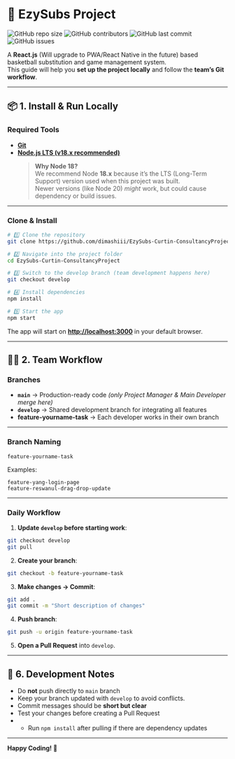 # 🏀 EzySubs Project

![GitHub repo size](https://img.shields.io/github/repo-size/dimashiii/EzySubs-Curtin-ConsultancyProject)
![GitHub contributors](https://img.shields.io/github/contributors/dimashiii/EzySubs-Curtin-ConsultancyProject)
![GitHub last commit](https://img.shields.io/github/last-commit/dimashiii/EzySubs-Curtin-ConsultancyProject)
![GitHub issues](https://img.shields.io/github/issues/dimashiii/EzySubs-Curtin-ConsultancyProject)

A **React.js** (Will upgrade to PWA/React Native in the future) based basketball substitution and game management system.  
This guide will help you **set up the project locally** and follow the **team’s Git workflow**.

---

## 📦 1. Install & Run Locally

### **Required Tools**
- **[Git](https://git-scm.com/downloads)**
- **[Node.js LTS (v18.x recommended)](https://nodejs.org/en/download)**
  > **Why Node 18?**  
  > We recommend Node **18.x** because it’s the LTS (Long-Term Support) version used when this project was built.  
  > Newer versions (like Node 20) *might* work, but could cause dependency or build issues.

---

### **Clone & Install**
```bash
# 1️⃣ Clone the repository
git clone https://github.com/dimashiii/EzySubs-Curtin-ConsultancyProject.git

# 2️⃣ Navigate into the project folder
cd EzySubs-Curtin-ConsultancyProject

# 3️⃣ Switch to the develop branch (team development happens here)
git checkout develop

# 4️⃣ Install dependencies
npm install

# 5️⃣ Start the app
npm start
```

The app will start on **[http://localhost:3000](http://localhost:3000)** in your default browser.

---

## 👩‍💻 2. Team Workflow

### **Branches**
- **`main`** → Production-ready code *(only Project Manager & Main Developer merge here)*
- **`develop`** → Shared development branch for integrating all features
- **feature-yourname-task** → Each developer works in their own branch

---

### **Branch Naming**
```
feature-yourname-task
```
Examples:
```
feature-yang-login-page
feature-reswanul-drag-drop-update

```
---

### **Daily Workflow**
1. **Update `develop` before starting work**:
```bash
git checkout develop
git pull
```
2. **Create your branch**:
```bash
git checkout -b feature-yourname-task
```
3. **Make changes → Commit**:
```bash
git add .
git commit -m "Short description of changes"
```
4. **Push branch**:
```bash
git push -u origin feature-yourname-task
```
5. **Open a Pull Request** into `develop`.

---

## 📝 6. Development Notes
- Do **not** push directly to `main` branch
- Keep your branch updated with `develop` to avoid conflicts.
- Commit messages should be **short but clear**
- Test your changes before creating a Pull Request
- - Run `npm install` after pulling if there are dependency updates

---

**Happy Coding! 🏀**
